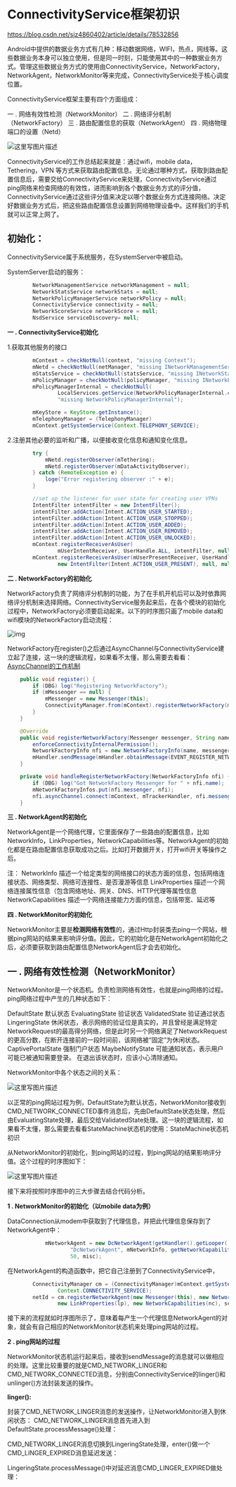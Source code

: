 # ConnectivityService框架初识

https://blog.csdn.net/sjz4860402/article/details/78532856

Android中提供的数据业务方式有几种：移动数据网络，WIFI，热点，网线等。这些数据业务本身可以独立使用，但是同一时刻，只能使用其中的一种数据业务方式。管理这些数据业务方式的使用由ConnectivityService，NetworkFactory，NetworkAgent，NetworkMonitor等来完成，ConnectivityService处于核心调度位置。

ConnectivityService框架主要有四个方面组成：

一 . 网络有效性检测（NetworkMonitor）
二 . 网络评分机制（NetworkFactory）
三 . 路由配置信息的获取（NetworkAgent）
四 . 网络物理端口的设置（Netd）

![这里写图片描述](https://img-blog.csdn.net/20171114164204441?watermark/2/text/aHR0cDovL2Jsb2cuY3Nkbi5uZXQvc2p6NDg2MDQwMg==/font/5a6L5L2T/fontsize/400/fill/I0JBQkFCMA==/dissolve/70/gravity/SouthEast)



ConnectivityService的工作总结起来就是：通过wifi，mobile data，Tethering，VPN 等方式来获取路由配置信息。无论通过哪种方式，获取到路由配置信息后，需要交给ConnectivityService来处理，ConnectivityService通过ping网络来检查网络的有效性，进而影响到各个数据业务方式的评分值，ConnectivityService通过这些评分值来决定以哪个数据业务方式连接网络。决定好数据业务方式后，把这些路由配置信息设置到网络物理设备中。这样我们的手机就可以正常上网了。



## 初始化：

ConnectivityService属于系统服务，在SystemServer中被启动。

SystemServer启动的服务：

```java
        NetworkManagementService networkManagement = null;
        NetworkStatsService networkStats = null;
        NetworkPolicyManagerService networkPolicy = null;
        ConnectivityService connectivity = null;
        NetworkScoreService networkScore = null;
        NsdService serviceDiscovery= null;
```

**一 . ConnectivityService初始化**

1.获取其他服务的接口

```java
        mContext = checkNotNull(context, "missing Context");
        mNetd = checkNotNull(netManager, "missing INetworkManagementService");
        mStatsService = checkNotNull(statsService, "missing INetworkStatsService");
        mPolicyManager = checkNotNull(policyManager, "missing INetworkPolicyManager");
        mPolicyManagerInternal = checkNotNull(
                LocalServices.getService(NetworkPolicyManagerInternal.class),
                "missing NetworkPolicyManagerInternal");

        mKeyStore = KeyStore.getInstance();
        mTelephonyManager = (TelephonyManager)                             
        mContext.getSystemService(Context.TELEPHONY_SERVICE);
```

2.注册其他必要的监听和广播，以便接收变化信息和通知变化信息。

```java
        try {
            mNetd.registerObserver(mTethering);
            mNetd.registerObserver(mDataActivityObserver);
        } catch (RemoteException e) {
            loge("Error registering observer :" + e);
        }
```

```java
        //set up the listener for user state for creating user VPNs
        IntentFilter intentFilter = new IntentFilter();
        intentFilter.addAction(Intent.ACTION_USER_STARTED);
        intentFilter.addAction(Intent.ACTION_USER_STOPPED);
        intentFilter.addAction(Intent.ACTION_USER_ADDED);
        intentFilter.addAction(Intent.ACTION_USER_REMOVED);
        intentFilter.addAction(Intent.ACTION_USER_UNLOCKED);
        mContext.registerReceiverAsUser(
                mUserIntentReceiver, UserHandle.ALL, intentFilter, null, null);
        mContext.registerReceiverAsUser(mUserPresentReceiver, UserHandle.SYSTEM,
                new IntentFilter(Intent.ACTION_USER_PRESENT), null, null);
```

**二 . NetworkFactory的初始化**

NetworkFactory负责了网络评分机制的功能，为了在手机开机后可以及时依靠网络评分机制来选择网络。ConnectivityService服务起来后，在各个模块的初始化过程中，NetworkFactory必须要启动起来。以下的时序图只画了mobile data和wifi模块的NetworkFactory启动流程：

![img](https://img-blog.csdn.net/20171115103241573?watermark/2/text/aHR0cDovL2Jsb2cuY3Nkbi5uZXQvc2p6NDg2MDQwMg==/font/5a6L5L2T/fontsize/400/fill/I0JBQkFCMA==/dissolve/70/gravity/SouthEast)

NetworkFactory在register()之后通过AsyncChannel与ConnectivityService建立起了连接，这一块的逻辑流程，如果看不太懂，那么需要去看看：[AsyncChannel的工作机制](http://blog.csdn.net/sjz4860402/article/details/78524091)

```java
    public void register() {
        if (DBG) log("Registering NetworkFactory");
        if (mMessenger == null) {
            mMessenger = new Messenger(this);
            ConnectivityManager.from(mContext).registerNetworkFactory(mMessenger, LOG_TAG);
        }
    }
```

```java
    @Override
    public void registerNetworkFactory(Messenger messenger, String name) {
        enforceConnectivityInternalPermission();
        NetworkFactoryInfo nfi = new NetworkFactoryInfo(name, messenger, new AsyncChannel());
        mHandler.sendMessage(mHandler.obtainMessage(EVENT_REGISTER_NETWORK_FACTORY, nfi));
    }
```

```java
    private void handleRegisterNetworkFactory(NetworkFactoryInfo nfi) {
        if (DBG) log("Got NetworkFactory Messenger for " + nfi.name);
        mNetworkFactoryInfos.put(nfi.messenger, nfi);
        nfi.asyncChannel.connect(mContext, mTrackerHandler, nfi.messenger);
    }
```

**三 . NetworkAgent的初始化**

NetworkAgent是一个网络代理，它里面保存了一些路由的配置信息，比如NetworkInfo，LinkProperties，NetworkCapabilities等。NetworkAgent的初始化都是在路由配置信息获取成功之后。比如打开数据开关，打开wifi开关等操作之后。

注：
NetworkInfo 描述一个给定类型的网络接口的状态方面的信息，包括网络连接状态、网络类型、网络可连接性、是否漫游等信息
LinkProperties 描述一个网络连接属性信息（包含网络地址、网关、DNS、HTTP代理等属性信息
NetworkCapabilities 描述一个网络连接能力方面的信息，包括带宽、延迟等

**四 . NetworkMonitor的初始化**

NetworkMonitor主要是**检测网络有效性**的，通过Http封装类去ping一个网站，根据ping网站的结果来影响评分值。因此，它的初始化是在NetworkAgent初始化之后，必须要获取到路由配置信息NetworkAgent后才会去初始化。



## 一 . 网络有效性检测（NetworkMonitor）

NetworkMonitor是一个状态机。负责检测网络有效性，也就是ping网络的过程。ping网络过程中产生的几种状态如下：

DefaultState 默认状态
EvaluatingState 验证状态
ValidatedState 验证通过状态
LingeringState 休闲状态，表示网络的验证位是真实的，并且曾经是满足特定NetworkRequest的最高得分网络，但是此时另一个网络满足了NetworkRequest的更高分数，在断开连接前的一段时间前，该网络被“固定”为休闲状态。
CaptivePortalState 强制门户状态
MaybeNotifyState 可能通知状态，表示用户可能已被通知需要登录。 在退出该状态时，应该小心清除通知。

NetworkMonitor中各个状态之间的关系：

![这里写图片描述](https://img-blog.csdn.net/20171115114721136?watermark/2/text/aHR0cDovL2Jsb2cuY3Nkbi5uZXQvc2p6NDg2MDQwMg==/font/5a6L5L2T/fontsize/400/fill/I0JBQkFCMA==/dissolve/70/gravity/SouthEast)

以正常的ping网站过程为例，DefaultState为默认状态，NetworkMonitor接收到CMD_NETWORK_CONNECTED事件消息后，先由DefaultState状态处理，然后由EvaluatingState处理，最后交给ValidatedState处理。这一块的逻辑流程，如果看不太懂，那么需要去看看StateMachine状态机的使用：StateMachine状态机初识

从NetworkMonitor的初始化，到ping网站的过程，到ping网站的结果影响评分值。这个过程的时序图如下：

![这里写图片描述](https://img-blog.csdn.net/20171115115808027?watermark/2/text/aHR0cDovL2Jsb2cuY3Nkbi5uZXQvc2p6NDg2MDQwMg==/font/5a6L5L2T/fontsize/400/fill/I0JBQkFCMA==/dissolve/70/gravity/SouthEast)

接下来将按照时序图中的三大步骤去结合代码分析。

**1 . NetworkMonitor的初始化（以mobile data为例）**

DataConnection从modem中获取到了代理信息，并把此代理信息保存到了NetworkAgent中：

```java
            mNetworkAgent = new DcNetworkAgent(getHandler().getLooper(), mPhone.getContext(),
                    "DcNetworkAgent", mNetworkInfo, getNetworkCapabilities(), mLinkProperties,
                    50, misc);
```

在NetworkAgent的构造函数中，把它自己注册到了ConnectivityService中，

```java
        ConnectivityManager cm = (ConnectivityManager)mContext.getSystemService(
                Context.CONNECTIVITY_SERVICE);
        netId = cm.registerNetworkAgent(new Messenger(this), new NetworkInfo(ni),
                new LinkProperties(lp), new NetworkCapabilities(nc), score, misc);
```

接下来的流程就如时序图所示了，意味着每产生一个代理信息NetworkAgent的对象，就会有自己相应的NetworkMonitor状态机来处理ping网站的过程。

**2 . ping网站的过程**

NetworkMonitor状态机运行起来后，接收到sendMessage的消息就可以做相应的处理。这里比较重要的就是CMD_NETWORK_LINGER和CMD_NETWORK_CONNECTED消息，分别由ConnectivityService的linger()和unlinger()方法封装发送的操作。

**linger():**

封装了CMD_NETWORK_LINGER消息的发送操作，让NetworkMonitor进入到休闲状态：
CMD_NETWORK_LINGER消息首先进入到DefaultState.processMessage()处理：

CMD_NETWORK_LINGER消息切换到LingeringState处理，enter()做一个CMD_LINGER_EXPIRED消息延迟发送：

LingeringState.processMessage()中对延迟消息CMD_LINGER_EXPIRED做处理：
